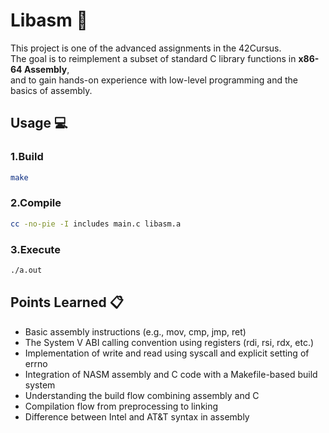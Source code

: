 # Libasm 🤖

This project is one of the advanced assignments in the 42Cursus.<br>
The goal is to reimplement a subset of standard C library functions in **x86-64 Assembly**,<br>
and to gain hands-on experience with low-level programming and the basics of assembly.

## Usage 💻

### 1.Build
```bash
make
```

### 2.Compile
```bash
cc -no-pie -I includes main.c libasm.a
```

### 3.Execute
```bash
./a.out
```

## Points Learned 📋
- Basic assembly instructions (e.g., mov, cmp, jmp, ret)
- The System V ABI calling convention using registers (rdi, rsi, rdx, etc.)
- Implementation of write and read using syscall and explicit setting of errno
- Integration of NASM assembly and C code with a Makefile-based build system
- Understanding the build flow combining assembly and C
- Compilation flow from preprocessing to linking
- Difference between Intel and AT&T syntax in assembly